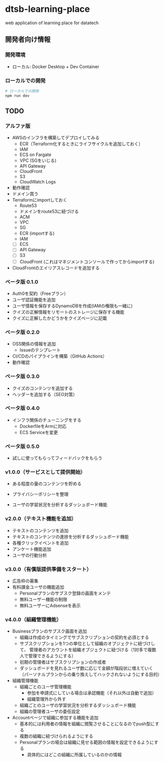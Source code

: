 # dtsb-learning-place
web application of learning place for datatech

## 開発者向け情報

### 開発環境

- ローカル: Docker Desktop + Dev Container

### ローカルでの開発

```bash
# ローカルでの開発
npm run dev
```

## TODO

### アルファ版

- AWSのインフラを構築してデプロイしてみる
  - ECR（Terraform化するときにライフサイクルを追加しておく）
  - IAM
  - ECS on Fargate
  - VPC (SGをいじる)
  - API Gateway
  - CloudFront
  - S3
  - CloudWatch Logs
- 動作確認
- ドメイン買う
- Terraformにimportしておく
  - Route53
  - ドメインをroute53に紐づける
  - ACM
  - VPC
  - SG
  - ECR (importする)
  - IAM
  - [ ] ECS
  - [ ] API Gateway
  - [ ] S3
  - [ ] CloudFront (これはマネジメントコンソールで作ってからimportする)
- CloudFrontのエイリアスレコードを追加する


### ベータ版 0.1.0

- Auth0を契約（Freeプラン）
- ユーザ認証機能を追加
- ユーザ情報を保存するDynamoDBを作成(IAMの権限も一緒に)
- クイズの正解情報をリモートのストレージに保存する機能
- クイズに正解したかどうかをクイズページに記載


### ベータ版 0.2.0

- OSS関係の情報を追加
  - Issueのテンプレート
- CI/CDのパイプラインを構築（GitHub Actions）
- 動作確認


### ベータ版 0.3.0

- クイズのコンテンツを追加する
- ヘッダーを追加する（SEO対策）


### ベータ版 0.4.0

- インフラ関係のチューニングをする
  - DockerfileをArmに対応
  - ECS Serviceを変更


### ベータ版 0.5.0

- 試しに使ってもらってフィードバックをもらう


### v1.0.0（サービスとして提供開始）

- ある程度の量のコンテンツを貯める
- プライバシーポリシーを整理

- ユーザの学習状況を分析するダッシュボード機能


### v2.0.0（テキスト機能を追加）

- テキストのコンテンツを追加
- テキストのコンテンツの進捗を分析するダッシュボード機能
- 各種クリックイベントを追加
- アンケート機能追加
- ユーザの行動分析


### v3.0.0（有償版提供準備をスタート）

- 広告枠の募集
- 有料課金ユーザの機能追加
  - Personalプランのサブスク登録の画面をメンテ
  - 無料ユーザー機能の制限
  - 無料ユーザーにAdsenseを表示


### v4.0.0（組織管理機能）

- Businessプランのサブスク画面を追加
  - 組織は作成のタイミングでサブスクリプションの契約を必須とする
  - サブスクリプションを1つの単位として組織のオブジェクトに紐づけして、
    管理者のアカウントを組織オブジェクトに紐づける（1対多で複数人で管理できるようにする）
  - 初期の管理者はサブスクリプションの作成者
  - ダッシュボードを見れるユーザ数に応じて金額が階段状に増えていく
    （パーソナルプランからの乗り換えしてハックされないようにする目的）
- 組織管理機能
  - 組織ごとのユーザ管理機能
    - 参加を申請式にしている場合は承認機能（それ以外は自動で追加）
    - 組織管理外から外す
  - 組織ごとのユーザの学習状況を分析するダッシュボード機能
  - 組織の管理者ユーザの委任設定
- Accountページで組織に参加する機能を追加
  - 基本的には利用者の情報を組織に閲覧させることになるのでpush型にする
  - 複数の組織に紐づけられるようにする
  - Personalプランの場合は組織に見せる範囲の情報を設定できるようにする
    - 具体的にはどこの組織に所属しているのかの情報


